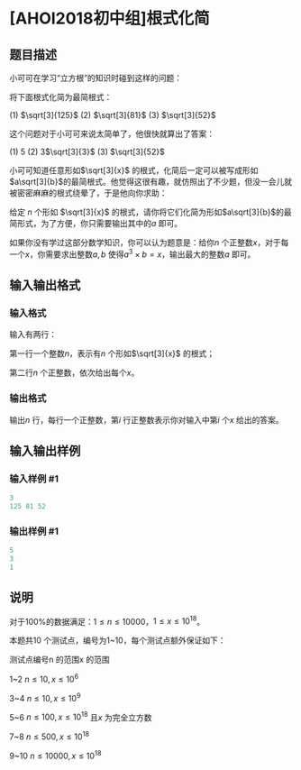 # [AHOI2018初中组]根式化简

## 题目描述

小可可在学习“立方根”的知识时碰到这样的问题：

将下面根式化简为最简根式：

(1) $\sqrt[3]{125}$ (2) $\sqrt[3]{81}$ (3) $\sqrt[3]{52}$

这个问题对于小可可来说太简单了，他很快就算出了答案：

(1) $5$ (2) 3$\sqrt[3]{3}$ (3) $\sqrt[3]{52}$

小可可知道任意形如$\sqrt[3]{x}$ 的根式，化简后一定可以被写成形如$a\sqrt[3]{b}$的最简根式。他觉得这很有趣，就仿照出了不少题，但没一会儿就被密密麻麻的根式绕晕了，于是他向你求助：

给定 $n$ 个形如 $\sqrt[3]{x}$ 的根式，请你将它们化简为形如$a\sqrt[3]{b}$的最简形式，为了方便，你只需要输出其中的$a$ 即可。

如果你没有学过这部分数学知识，你可以认为题意是：给你$n$ 个正整数$x$，对于每一个$x$，你需要求出整数$a,b$ 使得$a^3 \times b = x$，输出最大的整数$a$ 即可。

## 输入输出格式

### 输入格式

输入有两行：

第一行一个整数$n$，表示有$n$ 个形如$\sqrt[3]{x}$ 的根式；

第二行$n$ 个正整数，依次给出每个$x$。 

### 输出格式

输出$n$ 行，每行一个正整数，第$i$ 行正整数表示你对输入中第$i$ 个$x$ 给出的答案。

## 输入输出样例

### 输入样例 #1

```cpp
3
125 81 52
```


### 输出样例 #1

```cpp
5
3
1
```


## 说明

对于100%的数据满足：$1≤n≤10000$，$1≤x≤10^{18}$。

本题共10 个测试点，编号为1~10，每个测试点额外保证如下：

测试点编号n 的范围x 的范围

1~2 $n≤10, x≤10^6$

3~4 $n≤10, x≤10^9$

5~6 $n≤100, x≤10^{18}$ 且$x$ 为完全立方数

7~8 $n≤500, x≤10^{18}$

9~10 $n≤10000, x≤10^{18}$

